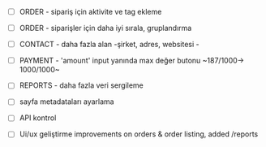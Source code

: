 - [ ] ORDER - sipariş için aktivite ve tag ekleme 
- [ ] ORDER - siparişler için daha iyi sırala, gruplandırma
- [ ] CONTACT - daha fazla alan -şirket, adres, websitesi -
- [ ] PAYMENT - 'amount' input yanında max değer butonu ~187/1000-> 1000/1000~

- [ ] REPORTS - daha fazla veri sergileme

- [ ] sayfa metadataları ayarlama
- [ ] API kontrol
- [ ] Ui/ux geliştirme
improvements on orders & order listing, added /reports